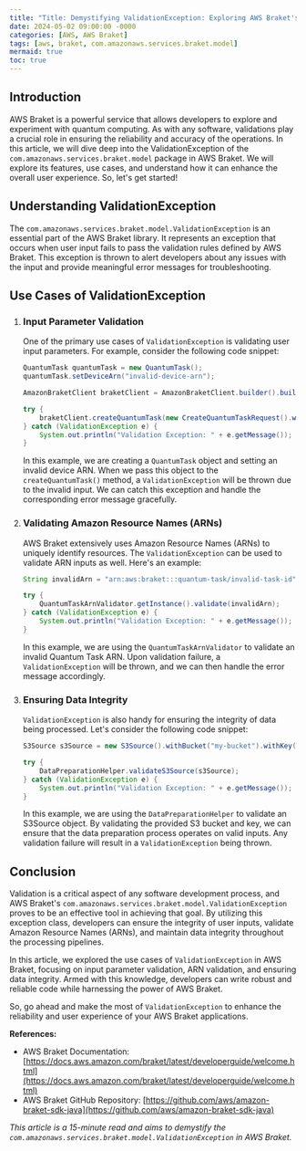 ```yaml
---
title: "Title: Demystifying ValidationException: Exploring AWS Braket's com.amazonaws.services.braket.model"
date: 2024-05-02 09:00:00 -0000
categories: [AWS, AWS Braket]
tags: [aws, braket, com.amazonaws.services.braket.model]
mermaid: true
toc: true
---
```



## Introduction

AWS Braket is a powerful service that allows developers to explore and experiment with quantum computing. As with any software, validations play a crucial role in ensuring the reliability and accuracy of the operations. In this article, we will dive deep into the ValidationException of the `com.amazonaws.services.braket.model` package in AWS Braket. We will explore its features, use cases, and understand how it can enhance the overall user experience. So, let's get started!

## Understanding ValidationException

The `com.amazonaws.services.braket.model.ValidationException` is an essential part of the AWS Braket library. It represents an exception that occurs when user input fails to pass the validation rules defined by AWS Braket. This exception is thrown to alert developers about any issues with the input and provide meaningful error messages for troubleshooting.

## Use Cases of ValidationException

1. ### Input Parameter Validation

   One of the primary use cases of `ValidationException` is validating user input parameters. For example, consider the following code snippet:

   ```java
   QuantumTask quantumTask = new QuantumTask();
   quantumTask.setDeviceArn("invalid-device-arn");

   AmazonBraketClient braketClient = AmazonBraketClient.builder().build();

   try {
       braketClient.createQuantumTask(new CreateQuantumTaskRequest().withQuantumTask(quantumTask));
   } catch (ValidationException e) {
       System.out.println("Validation Exception: " + e.getMessage());
   }
   ```

   In this example, we are creating a `QuantumTask` object and setting an invalid device ARN. When we pass this object to the `createQuantumTask()` method, a `ValidationException` will be thrown due to the invalid input. We can catch this exception and handle the corresponding error message gracefully.

2. ### Validating Amazon Resource Names (ARNs)

   AWS Braket extensively uses Amazon Resource Names (ARNs) to uniquely identify resources. The `ValidationException` can be used to validate ARN inputs as well. Here's an example:

   ```java
   String invalidArn = "arn:aws:braket:::quantum-task/invalid-task-id";

   try {
       QuantumTaskArnValidator.getInstance().validate(invalidArn);
   } catch (ValidationException e) {
       System.out.println("Validation Exception: " + e.getMessage());
   }
   ```

   In this example, we are using the `QuantumTaskArnValidator` to validate an invalid Quantum Task ARN. Upon validation failure, a `ValidationException` will be thrown, and we can then handle the error message accordingly.

3. ### Ensuring Data Integrity

   `ValidationException` is also handy for ensuring the integrity of data being processed. Let's consider the following code snippet:

   ```java
   S3Source s3Source = new S3Source().withBucket("my-bucket").withKey("my-file.txt");

   try {
       DataPreparationHelper.validateS3Source(s3Source);
   } catch (ValidationException e) {
       System.out.println("Validation Exception: " + e.getMessage());
   }
   ```

   In this example, we are using the `DataPreparationHelper` to validate an S3Source object. By validating the provided S3 bucket and key, we can ensure that the data preparation process operates on valid inputs. Any validation failure will result in a `ValidationException` being thrown.

## Conclusion

Validation is a critical aspect of any software development process, and AWS Braket's `com.amazonaws.services.braket.model.ValidationException` proves to be an effective tool in achieving that goal. By utilizing this exception class, developers can ensure the integrity of user inputs, validate Amazon Resource Names (ARNs), and maintain data integrity throughout the processing pipelines.

In this article, we explored the use cases of `ValidationException` in AWS Braket, focusing on input parameter validation, ARN validation, and ensuring data integrity. Armed with this knowledge, developers can write robust and reliable code while harnessing the power of AWS Braket.

So, go ahead and make the most of `ValidationException` to enhance the reliability and user experience of your AWS Braket applications.

**References:**
- AWS Braket Documentation: [https://docs.aws.amazon.com/braket/latest/developerguide/welcome.html](https://docs.aws.amazon.com/braket/latest/developerguide/welcome.html)
- AWS Braket GitHub Repository: [https://github.com/aws/amazon-braket-sdk-java](https://github.com/aws/amazon-braket-sdk-java)

*This article is a 15-minute read and aims to demystify the `com.amazonaws.services.braket.model.ValidationException` in AWS Braket.*